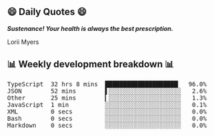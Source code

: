 ## 😄 Daily Quotes 😄

_**Sustenance! Your health is always the best prescription.**_

Lorii Myers



## 📊 Weekly development breakdown 📊

<pre>TypeScript  32 hrs 8 mins  ████████████████████▏  96.0%
JSON        52 mins        ▌░░░░░░░░░░░░░░░░░░░░   2.6%
Other       25 mins        ▎░░░░░░░░░░░░░░░░░░░░   1.3%
JavaScript  1 min          ░░░░░░░░░░░░░░░░░░░░░   0.1%
XML         0 secs         ░░░░░░░░░░░░░░░░░░░░░   0.0%
Bash        0 secs         ░░░░░░░░░░░░░░░░░░░░░   0.0%
Markdown    0 secs         ░░░░░░░░░░░░░░░░░░░░░   0.0%</pre>